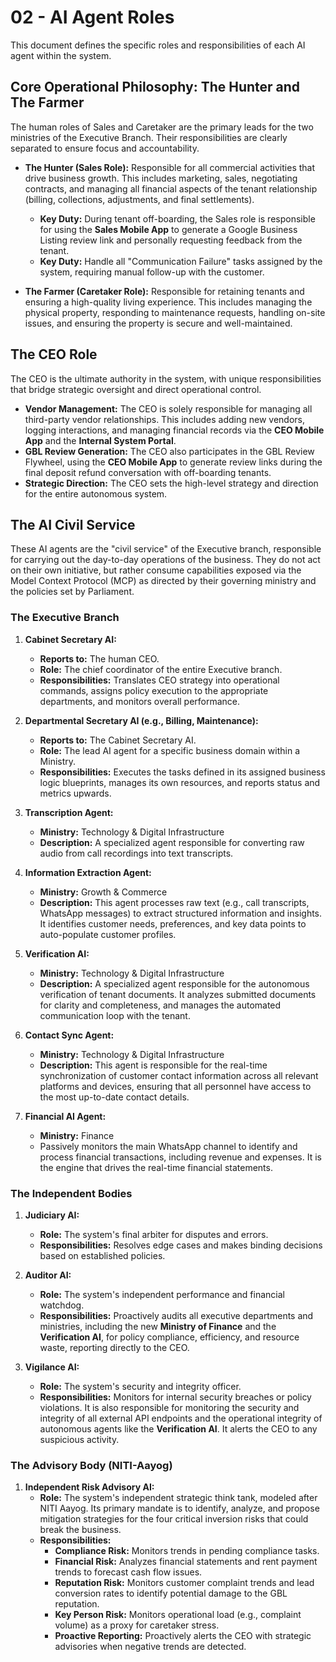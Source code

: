 # 02 - AI Agent Roles

This document defines the specific roles and responsibilities of each AI agent within the system.

## Core Operational Philosophy: The Hunter and The Farmer

The human roles of Sales and Caretaker are the primary leads for the two ministries of the Executive Branch. Their responsibilities are clearly separated to ensure focus and accountability.

- **The Hunter (Sales Role):** Responsible for all commercial activities that drive business growth. This includes marketing, sales, negotiating contracts, and managing all financial aspects of the tenant relationship (billing, collections, adjustments, and final settlements).
    - **Key Duty:** During tenant off-boarding, the Sales role is responsible for using the **Sales Mobile App** to generate a Google Business Listing review link and personally requesting feedback from the tenant.
    - **Key Duty:** Handle all "Communication Failure" tasks assigned by the system, requiring manual follow-up with the customer.

- **The Farmer (Caretaker Role):** Responsible for retaining tenants and ensuring a high-quality living experience. This includes managing the physical property, responding to maintenance requests, handling on-site issues, and ensuring the property is secure and well-maintained.

## The CEO Role

The CEO is the ultimate authority in the system, with unique responsibilities that bridge strategic oversight and direct operational control.

- **Vendor Management:** The CEO is solely responsible for managing all third-party vendor relationships. This includes adding new vendors, logging interactions, and managing financial records via the **CEO Mobile App** and the **Internal System Portal**.
- **GBL Review Generation:** The CEO also participates in the GBL Review Flywheel, using the **CEO Mobile App** to generate review links during the final deposit refund conversation with off-boarding tenants.
- **Strategic Direction:** The CEO sets the high-level strategy and direction for the entire autonomous system.


## The AI Civil Service

These AI agents are the "civil service" of the Executive branch, responsible for carrying out the day-to-day operations of the business. They do not act on their own initiative, but rather consume capabilities exposed via the Model Context Protocol (MCP) as directed by their governing ministry and the policies set by Parliament.

### The Executive Branch

1.  **Cabinet Secretary AI:**
    *   **Reports to:** The human CEO.
    *   **Role:** The chief coordinator of the entire Executive branch.
    *   **Responsibilities:** Translates CEO strategy into operational commands, assigns policy execution to the appropriate departments, and monitors overall performance.

2.  **Departmental Secretary AI (e.g., Billing, Maintenance):**
    *   **Reports to:** The Cabinet Secretary AI.
    *   **Role:** The lead AI agent for a specific business domain within a Ministry.
    *   **Responsibilities:** Executes the tasks defined in its assigned business logic blueprints, manages its own resources, and reports status and metrics upwards.

3.  **Transcription Agent:**
    *   **Ministry:** Technology & Digital Infrastructure
    *   **Description:** A specialized agent responsible for converting raw audio from call recordings into text transcripts.

4.  **Information Extraction Agent:**
    *   **Ministry:** Growth & Commerce
    *   **Description:** This agent processes raw text (e.g., call transcripts, WhatsApp messages) to extract structured information and insights. It identifies customer needs, preferences, and key data points to auto-populate customer profiles.

5.  **Verification AI:**
    *   **Ministry:** Technology & Digital Infrastructure
    *   **Description:** A specialized agent responsible for the autonomous verification of tenant documents. It analyzes submitted documents for clarity and completeness, and manages the automated communication loop with the tenant.

6.  **Contact Sync Agent:**
    *   **Ministry:** Technology & Digital Infrastructure
    *   **Description:** This agent is responsible for the real-time synchronization of customer contact information across all relevant platforms and devices, ensuring that all personnel have access to the most up-to-date contact details.

6.  **Financial AI Agent:**
    *   **Ministry:** Finance
    - Passively monitors the main WhatsApp channel to identify and process financial transactions, including revenue and expenses. It is the engine that drives the real-time financial statements.

### The Independent Bodies

1.  **Judiciary AI:**
    *   **Role:** The system's final arbiter for disputes and errors.
    *   **Responsibilities:** Resolves edge cases and makes binding decisions based on established policies.

2.  **Auditor AI:**
    *   **Role:** The system's independent performance and financial watchdog.
    *   **Responsibilities:** Proactively audits all executive departments and ministries, including the new **Ministry of Finance** and the **Verification AI**, for policy compliance, efficiency, and resource waste, reporting directly to the CEO.

3.  **Vigilance AI:**
    *   **Role:** The system's security and integrity officer.
    *   **Responsibilities:** Monitors for internal security breaches or policy violations. It is also responsible for monitoring the security and integrity of all external API endpoints and the operational integrity of autonomous agents like the **Verification AI**. It alerts the CEO to any suspicious activity.

### The Advisory Body (NITI-Aayog)

1.  **Independent Risk Advisory AI:**
    *   **Role:** The system's independent strategic think tank, modeled after NITI Aayog. Its primary mandate is to identify, analyze, and propose mitigation strategies for the four critical inversion risks that could break the business.
    *   **Responsibilities:**
        - **Compliance Risk:** Monitors trends in pending compliance tasks.
        - **Financial Risk:** Analyzes financial statements and rent payment trends to forecast cash flow issues.
        - **Reputation Risk:** Monitors customer complaint trends and lead conversion rates to identify potential damage to the GBL reputation.
        - **Key Person Risk:** Monitors operational load (e.g., complaint volume) as a proxy for caretaker stress.
        - **Proactive Reporting:** Proactively alerts the CEO with strategic advisories when negative trends are detected.
